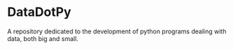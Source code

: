 # DataDotPy
A repository dedicated to the development of python programs dealing with data, both big and small.
